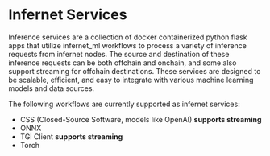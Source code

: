 # Infernet Services 

Inference services are a collection of docker containerized python flask apps that utilize infernet_ml workflows to process a variety of inference requests from infernet nodes. The source and destination of these inference requests can be both offchain and onchain, and some also support streaming for offchain destinations. These services are designed to be scalable, efficient, and easy to integrate with various machine learning models and data sources.

The following workflows are currently supported as infernet services:

- CSS (Closed-Source Software, models like OpenAI) **supports streaming**
- ONNX
- TGI Client **supports streaming**
- Torch



